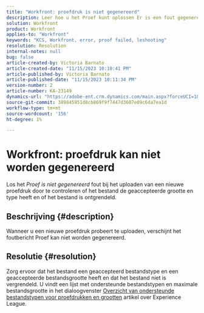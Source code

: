 ```yaml
---
title: "Workfront: proefdruk is niet gegenereerd"
description: Leer hoe u het Proef kunt oplossen Er is een fout gegenereerd wanneer u een nieuwe proefdruk uploadt in Workfront.
solution: Workfront
product: Workfront
applies-to: "Workfront"
keywords: "KCS, Workfront, error, proof failed, leshooting"
resolution: Resolution
internal-notes: null
bug: false
article-created-by: Victoria Barnato
article-created-date: "11/15/2023 10:10:41 PM"
article-published-by: Victoria Barnato
article-published-date: "11/15/2023 10:11:34 PM"
version-number: 2
article-number: KA-23149
dynamics-url: "https://adobe-ent.crm.dynamics.com/main.aspx?forceUCI=1&pagetype=entityrecord&etn=knowledgearticle&id=256f66cd-0384-ee11-8179-6045bd006a22"
source-git-commit: 389845951d8cb869f9f7447d3607e09c6da7ea1d
workflow-type: tm+mt
source-wordcount: '156'
ht-degree: 1%

---
```


# Workfront: proefdruk kan niet worden gegenereerd


Los het *Proef is niet gegenereerd* fout bij het uploaden van een nieuwe proefdruk door te controleren of het bestand de geaccepteerde grootte en type heeft en of het bestand is ontgrendeld.

## Beschrijving {#description}


Wanneer u een nieuwe proefdruk probeert te uploaden, verschijnt het foutbericht Proef kan niet worden gegenereerd.


## Resolutie {#resolution}


Zorg ervoor dat het bestand een geaccepteerd bestandstype en een geaccepteerde bestandsgrootte heeft en dat het bestand niet is vergrendeld. U vindt een lijst met ondersteunde bestandstypen en maximale bestandsgrootte in het dialoogvenster [Overzicht van ondersteunde bestandstypen voor proefdrukken en grootten](https://experienceleague.adobe.com/docs/workfront/using/review-and-approve-work/proofing/proofing-overview/supported-proofing-file-types.html?lang=en#:~:text=File%20size%20limits&amp;amp;text=Files%20must%20be%20less%20than,be%20less%20than%20100%20MB.) artikel over Experience League.


